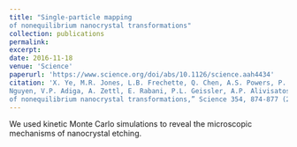 ```yaml
---
title: "Single-particle mapping
of nonequilibrium nanocrystal transformations"
collection: publications
permalink: 
excerpt:
date: 2016-11-18
venue: 'Science'
paperurl: 'https://www.science.org/doi/abs/10.1126/science.aah4434'
citation: 'X. Ye, M.R. Jones, L.B. Frechette, Q. Chen, A.S. Powers, P. Ericus, G. Dunn, G.M. Rotskoff, S.C.
Nguyen, V.P. Adiga, A. Zettl, E. Rabani, P.L. Geissler, A.P. Alivisatos, “Single-particle mapping
of nonequilibrium nanocrystal transformations,” Science 354, 874-877 (2016)'
---
```


We used kinetic Monte Carlo simulations to reveal the microscopic mechanisms of nanocrystal etching.
